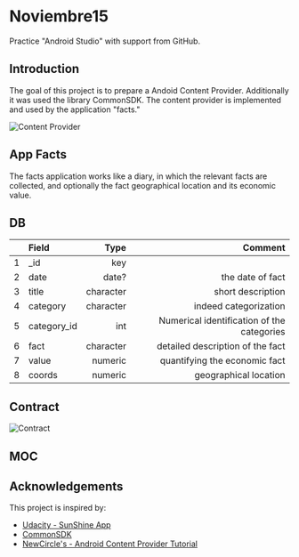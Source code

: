 # Noviembre15
Practice "Android Studio" with support from GitHub.


## Introduction
The goal of this project is to prepare a Andoid Content Provider. 
Additionally it was used the library CommonSDK.
The content provider is implemented and used by the application "facts."

![Content Provider](https://cloud.githubusercontent.com/assets/6483001/10971968/5fb4a8ec-83d7-11e5-8d81-08581f62d67f.JPG)

## App Facts
The facts application works like a diary, in which the relevant facts are collected, and optionally the fact geographical location and its economic value.

## DB

|  | Field  | Type | Comment |
|:-:|:--------       | -----:   |-----:   |
| 1 | _id      |key ||
| 2 |date |date?   | the date of fact |
| 3 |title |character |short description|
| 4 | category   |character | indeed categorization |
| 5 | category_id   |int | Numerical identification of the categories |
| 6 | fact   |character | detailed description of the fact |
| 7 | value   |numeric |  quantifying the economic fact |
| 8 | coords   |numeric | geographical location |

## Contract

![Contract](https://cloud.githubusercontent.com/assets/6483001/10975162/d8fbe004-83e5-11e5-9f76-9627cb1dee00.JPG)


## MOC



## Acknowledgements

This project is inspired by:

* [Udacity - SunShine App](https://github.com/udacity/Sunshine-Version-2)
* [CommonSDK](https://github.com/CommonUtils/android)
* [NewCircle's - Android Content Provider Tutorial](https://newcircle.com/s/post/1375/android_content_provider_tutorial)


